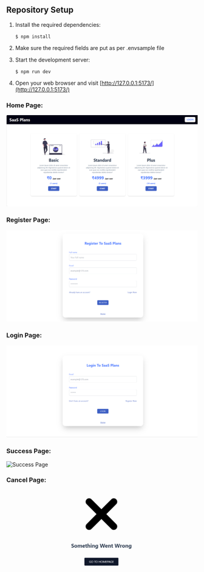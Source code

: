 ## Repository Setup

1. Install the required dependencies:

   ```
   $ npm install
   ```

2. Make sure the required fields are put as per .envsample file

3. Start the development server:

   ```
   $ npm run dev
   ```

4. Open your web browser and visit [http://127.0.0.1:5173/](http://127.0.0.1:5173/)

### Home Page:
![HomePage](HomePage.png)

### Register Page:
![Register Page](RegisterPage.png)

### Login Page:
![Login Page](LoginPage.png)

### Success Page:
![Success Page](SuccessPage.png)

### Cancel Page:
![Cancel Page](CancelPage.png)

